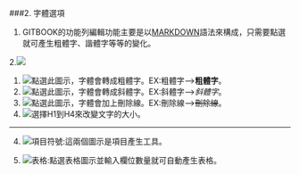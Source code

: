 ###2. 字體選項

1. GITBOOK的功能列編輯功能主要是以[MARKDOWN](http://markdown.tw/#header)語法來構成，只需要點選就可產生粗體字、諧體字等等的變化。

2.![](https://dl.dropboxusercontent.com/s/97h26cqbxobpjir/%E8%9E%A2%E5%B9%95%E6%88%AA%E5%9C%96%202015-01-14%2011.40.18.png?dl=0)
   1. ![](https://dl.dropboxusercontent.com/s/6snzxaark755dgb/%E8%9E%A2%E5%B9%95%E6%88%AA%E5%9C%96%202015-02-09%2014.58.05%20-%20%E8%A4%87%E8%A3%BD%20-%20%E8%A4%87%E8%A3%BD%20-%20%E8%A4%87%E8%A3%BD.png?dl=0)點選此圖示，字體會轉成粗體字。EX:粗體字-->**粗體字**。
   2. ![](https://dl.dropboxusercontent.com/s/rfpzazb7vaugw7e/%E8%9E%A2%E5%B9%95%E6%88%AA%E5%9C%96%202015-02-09%2014.58.05%20-%20%E8%A4%87%E8%A3%BD%20-%20%E8%A4%87%E8%A3%BD.png?dl=0)點選此圖示，字體會轉成斜體字。EX:斜體字-->*斜體字*。
   3. ![](https://dl.dropboxusercontent.com/s/uuh4pck9xcmqz22/%E8%9E%A2%E5%B9%95%E6%88%AA%E5%9C%96%202015-02-09%2014.58.05%20-%20%E8%A4%87%E8%A3%BD%20-%20%E8%A4%87%E8%A3%BD%20%282%29.png?dl=0)點選此圖示，字體會加上刪除線。EX:刪除線-->~~刪除線~~。
   4. ![](https://dl.dropboxusercontent.com/s/0f98rn87qty24sb/%E8%9E%A2%E5%B9%95%E6%88%AA%E5%9C%96%202015-02-09%2014.58.05%20-%20%E8%A4%87%E8%A3%BD%20%282%29.png?dl=0)選擇H1到H4來改變文字的大小。


-----------------------------------------------------------------------------------------------
4. ![](https:/dl.dropboxusercontent.com/s/ghzxtqykq76q9nb/%E8%9E%A2%E5%B9%95%E6%88%AA%E5%9C%96%202015-02-09%2014.58.05%20-%20%E8%A4%87%E8%A3%BD.png?dl=0)項目符號:這兩個圖示是項目產生工具。

5. ![](https:/dl.dropboxusercontent.com/s/e2qozkxiu195jsc/%E8%9E%A2%E5%B9%95%E6%88%AA%E5%9C%96%202015-02-09%2014.58.05.png?dl=0)表格:點選表格圖示並輸入欄位數量就可自動產生表格。




